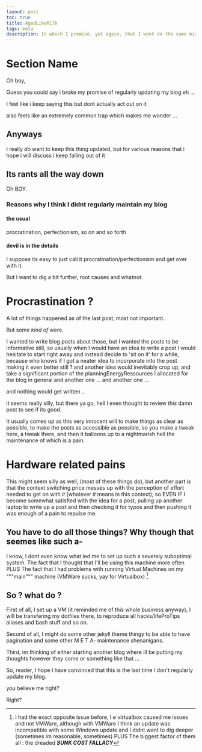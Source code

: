 ```yaml
---
layout: post
toc: true
title: AgedLikeMilk
tags: meta
description: In which I promise, yet again, that I wont do the same mistake that I've always done while desperetely trying to convince the reader that this time, it actually is truly, honestly, genuinely the last time Except of course, that this time _REALLY IS_ truly, genuinely, and honestly the last time.
---
```


# Section Name #

Oh boy,

Guess you could say i broke my promise of regularly updating my blog eh ...

I feel like i keep saying this but dont actually act out on it

also feels like an extremely common trap which makes me wonder ...

## Anyways ##

I really *do* want to keep this thing updated, but for various reasons that i hope i will discuss i keep falling out of it

## Its rants all the way down ##

Oh BOY.

### Reasons why I think I didnt regularly maintain my blog ###

#### the usual ####

procratination, perfectionism, so on and so forth

#### devil is in the details ####

I suppose its easy to just call it procratination/perfectionism and get over with it.

But I want to dig a bit further, root causes and whatnot.

# Procrastination ? #

A lot of things happened as of the last post, most not important.

But some _kind of_ were.

I wanted to write blog posts about those, but I wanted the posts to be informative still, so usually when I would have an idea to write a post I would hesitate to start right away and instead decide to 'sit on it' for a while, because who knows if I got a neater idea to incorporate into the post making it even better still ?
and another idea would inevitably crop up, and take a significant portion of the planningEnergyRessources I allocated for the blog in general
and another one ...
and another one ...

and nothing would get written ..

it seems really silly, but there ya go, hell I even thought to review _this_ damn post to see if its good.

It usually comes up as this very innocent will to make things as clear as possible, to make the posts as accessible as possible, so you make a tweak here, a tweak there, and then it balloons up to a nightmarish hell the maintenance of which is a pain.

# Hardware related pains #

This might seem silly as well, (most of these things do), but another part is that the context switching price messes up with the perception of effort needed to get on with _it_ (whatever _it_ means in this context), so EVEN IF I become somewhat satisfied with the idea for a post, pulling up another laptop to write up a post and then checking it for typos and then pushing it was enough of a pain to repulse me.

## You have to do all those things? Why though that seemes like such a- ##

I know, I dont even know what led me to set up such a severely suboptimal system.
The fact that I thought that I'll be using this machine more often
PLUS
The fact that I had problems with running Virtual Machines on my """main""" machine (VMWare sucks, yay for Virtualbox) [^vmNote]

[^vmNote]:I had the exact opposite issue before, I.e virtualbox caused me issues and not VMWare, although with VMWare I think an update was incompatible with some Windows update and I didnt want to dig deeper (sometimes im reasonable, sometimes)
PLUS
The biggest factor of them all : the dreaded <b><em>SUNK COST FALLACY</em></b>

## So ? what do ? ##

First of all, I set up a VM (it reminded me of this whole business anyway), I will be transfering my dotfiles there, to reproduce all <strikethrough>hacks/lifeProTips</strikethrough> aliases and bash stuff and so on.

Second of all, I might do some other jekyll theme thingy to be able to have pagination and some other M E T A- maintenance shenanigans.


Third, im thinking of either starting another blog where ill be putting my thoughts however they come or something like that ...


So, reader, I hope I have convinced that this is the last time I don't regularly update my blog.

you believe me right?

Right?
